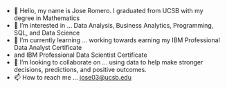 - 👋 Hello, my name is Jose Romero. I graduated from UCSB with my degree in Mathematics
- 👀 I’m interested in ... Data Analysis, Business Analytics, Programming, SQL, and Data Science
- 🌱 I’m currently learning ... working towards earning my IBM Professional Data Analyst Certificate
-  and IBM Professional Data Scientist Certificate 
- 💞️ I’m looking to collaborate on ... using data to help make stronger decisions, predictions, and positive outcomes.
- 📫 How to reach me ... jose03@ucsb.edu

<!---
JBravo805/JBravo805 is a ✨ special ✨ repository because its `README.md` (this file) appears on your GitHub profile.
You can click the Preview link to take a look at your changes.
--->

